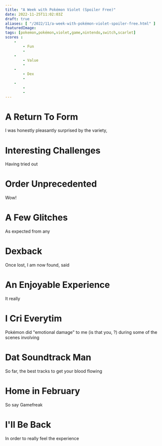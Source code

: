 ```yaml
---
title: "A Week with Pokémon Violet (Spoiler Free)"
date: 2022-11-25T11:02:03Z
draft: true
aliases: [ "/2022/11/a-week-with-pokémon-violet-spoiler-free.html" ]
featuredImage: 
tags: [pokemon,pokémon,violet,game,nintendo,switch,scarlet]
scores :
    -
        - Fun
        - 
    -
        - Value
        - 
    -
        - Dex
        - 
    -
        - 
        - 
---
```


# A Return To Form

I was honestly pleasantly surprised by the variety, 

# Interesting Challenges

Having tried out

# Order Unprecedented

Wow!

# A Few Glitches

As expected from any

# Dexback

Once lost, I am now found, said

# An Enjoyable Experience

It really

# I Cri Everytim

Pokémon did "emotional damage" to me (is that you, ?) during some of the scenes involving 

# Dat Soundtrack Man

So far, the best tracks to get your blood flowing

# Home in February

So say Gamefreak

# I'll Be Back

In order to really feel the experience